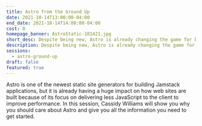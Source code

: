 ```yaml
---
title: Astro from the Ground Up
date: 2021-10-14T13:00:00-04:00
end_date: 2021-10-14T14:00:00-04:00
cost: 0
homepage_banner: AstroStatic-101421.jpg
short_desc: Despite being new, Astro is already changing the game for building Jamstack applications with its focus on deliverying better performance through less JavaScript. Cassidy Williams shows you how to get started.
description: Despite being new, Astro is already changing the game for building Jamstack applications with its focus on deliverying better performance through less JavaScript. Cassidy Williams shows you how to get started.
sessions:
  - astro-ground-up
draft: false
featured: true
---
```


Astro is one of the newest static site generators for building Jamstack applications, but it is already having a huge impact on how web sites are built because of its focus on delivering less JavaScript to the client to improve performance. In this session, Cassidy Williams will show you why you should care about Astro and give you all the information you need to get started.
